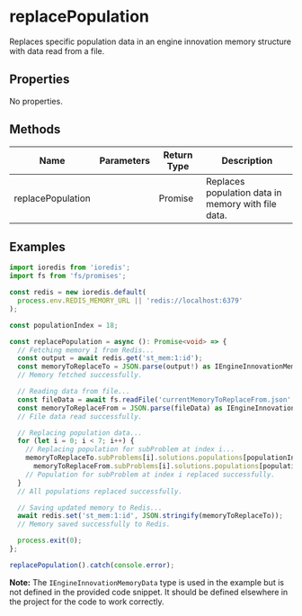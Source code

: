 # replacePopulation

Replaces specific population data in an engine innovation memory structure with data read from a file.

## Properties

No properties.

## Methods

| Name                | Parameters | Return Type | Description                                      |
|---------------------|------------|-------------|--------------------------------------------------|
| replacePopulation   |            | Promise<void> | Replaces population data in memory with file data. |

## Examples

```typescript
import ioredis from 'ioredis';
import fs from 'fs/promises';

const redis = new ioredis.default(
  process.env.REDIS_MEMORY_URL || 'redis://localhost:6379'
);

const populationIndex = 18;

const replacePopulation = async (): Promise<void> => {
  // Fetching memory 1 from Redis...
  const output = await redis.get('st_mem:1:id');
  const memoryToReplaceTo = JSON.parse(output!) as IEngineInnovationMemoryData;
  // Memory fetched successfully.

  // Reading data from file...
  const fileData = await fs.readFile('currentMemoryToReplaceFrom.json', 'utf-8');
  const memoryToReplaceFrom = JSON.parse(fileData) as IEngineInnovationMemoryData;
  // File data read successfully.

  // Replacing population data...
  for (let i = 0; i < 7; i++) {
    // Replacing population for subProblem at index i...
    memoryToReplaceTo.subProblems[i].solutions.populations[populationIndex] =
      memoryToReplaceFrom.subProblems[i].solutions.populations[populationIndex];
    // Population for subProblem at index i replaced successfully.
  }
  // All populations replaced successfully.

  // Saving updated memory to Redis...
  await redis.set('st_mem:1:id', JSON.stringify(memoryToReplaceTo));
  // Memory saved successfully to Redis.

  process.exit(0);
};

replacePopulation().catch(console.error);
```

**Note:** The `IEngineInnovationMemoryData` type is used in the example but is not defined in the provided code snippet. It should be defined elsewhere in the project for the code to work correctly.